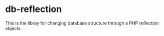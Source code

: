# db-reflection

This is the libray for changing database structure through a PHP reflection objects.